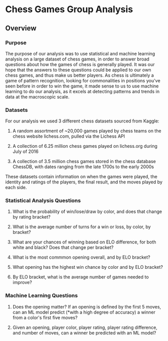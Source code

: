 # Chess Games Group Analysis

## Overview

### Purpose
The purpose of our analysis was to use statistical and machine learning analysis on a large dataset of chess games, in order to answer broad questions about how the games of chess is generally played. It was our hope that the answers to these questions could be applied to our own chess games, and thus make us better players. As chess is ultimately a game of pattern recognition, looking for commonalities in positions you've seen before in order to win the game, it made sense to us to use machine learning to do our analysis, as it excels at detecting patterns and trends in data at the macroscopic scale.

### Datasets
For our analysis we used 3 different chess datasets sourced from Kaggle:

1. A random assortment of ~20,000 games played by chess teams on the chess website lichess.com, pulled via the Lichess API

2. A collection of 6.25 million chess games played on lichess.org during July of 2016

3. A collection of 3.5 million chess games stored in the chess database ChessDB, with dates ranging from the late 1700s to the early 2000s

These datasets contain information on when the games were played, the identity and ratings of the players, the final result, and the moves played by each side.

### Statistical Analysis Questions
1. What is the probability of win/lose/draw by color, and does that change by rating bracket?

2. What is the average number of turns for a win or loss, by color, by bracket?
    
3. What are your chances of winning based on ELO difference, for both white and black? Does that change per bracket?
    
4. What is the most commmon opening overall, and by ELO bracket?

5. What opening has the highest win chance by color and by ELO bracket?

6. By ELO bracket, what is the average number of games needed to improve?
    
### Machine Learning Questions
1. Does the opening matter? If an opening is defined by the first 5 moves, can an ML model predict (*with a high degree of accuracy) a winner from a color's first five moves?
    
2. Given an opening, player color, player rating, player rating difference, and number of moves, can a winner be predicted with an ML model?
    
